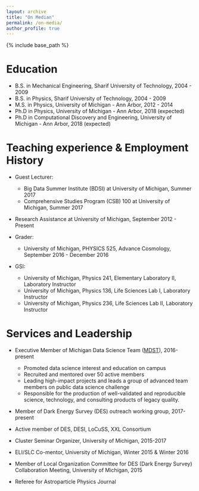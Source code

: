 ```yaml
---
layout: archive
title: "On Median"
permalink: /on-media/
author_profile: true
---
```


{% include base_path %}

Education
======
* B.S. in Mechanical Engineering, Sharif University of Technology, 2004 - 2009
* B.S. in Physics, Sharif University of Technology, 2004 - 2009
* M.S. in Physics, University of Michigan - Ann Arbor, 2012 - 2014
* Ph.D  in Physics, University of Michigan - Ann Arbor, 2018 (expected)
* Ph.D  in Computational Discovery and Engineering, University of Michigan - Ann Arbor, 2018 (expected)


Teaching experience & Employment History 
======
* Guest Lecturer:
   * Big Data Summer Institute (BDSI) at University of Michigan, Summer 2017 
   * Comprehensive Studies Program (CSB) 100 at University of Michigan, Summer 2017

* Research Assistance at University of Michigan, September 2012 - Present 

* Grader: 
   * University of Michigan, PHYSICS 525, Advance Cosmology, September 2016 - December 2016

* GSI: 
   * University of Michigan, Physics 241, Elementary Laboratory II, Laboratory Instructor 
   * University of Michigan, Physics 136, Life Sciences Lab I, Laboratory Instructor 
   * University of Michigan, Physics 236, Life Sciences Lab II, Laboratory Instructor 
  

  
Services and Leadership
======
* Executive Member of Michigan Data Science Team ([MDST](http://midas.umich.edu/mdst/)), 2016-present
    * Promoted data science interest and education on campus
    * Recruited and mentored over 50 active members
    * Leading high-impact projects and leads a group of advanced team members on public data science challenge
    * Responsible for the production of well-validated and reproducible science, technology, and consulting products of legacy quality.

* Member of Dark Energy Survey (DES) outreach working group, 2017-present

* Active member of DES, DESI, LoCuSS, XXL Consortium  

* Cluster Seminar Organizer, University of Michigan, 2015-2017
          
* ELI/SLC Co-mentor, University of Michigan, Winter 2015 & Winter 2016 
          
* Member of Local Organization Committee for DES (Dark Energy Survey) Collaboration Meeting, University of Michigan, 2015

* Referee for Astroparticle Physics Journal

